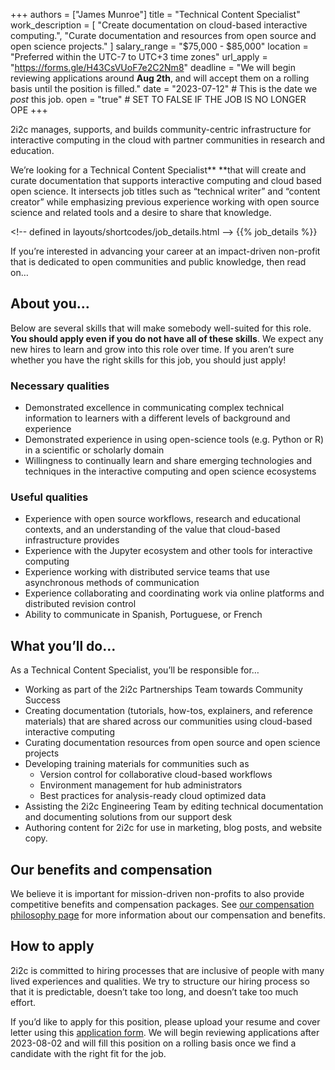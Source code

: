 +++
authors =  ["James Munroe"]
title = "Technical Content Specialist"
work_description = [
  "Create documentation on cloud-based interactive computing.",
  "Curate documentation and resources from open source and open science projects."
]
salary_range = "$75,000 - $85,000"
location = "Preferred within the UTC-7 to UTC+3 time zones"
url_apply = "https://forms.gle/H43CsVUoF7e2C2Nm8"
deadline = "We will begin reviewing applications around **Aug 2th**, and will accept them on a rolling basis until the position is filled."
date = "2023-07-12"  # This is the date we _post_ this job.
open = "true"  # SET TO FALSE IF THE JOB IS NO LONGER OPE
+++

2i2c manages, supports, and builds community-centric infrastructure for interactive computing in the cloud with partner communities in research and education.

We’re looking for a Technical Content Specialist** **that will create and curate documentation that supports interactive computing and cloud based open science. It intersects job titles such as “technical writer” and “content creator” while emphasizing previous experience working with open source science and related tools and a desire to share that knowledge.

&lt;!-- defined in layouts/shortcodes/job_details.html -->
{{% job_details %}}

If you’re interested in advancing your career at an impact-driven non-profit that is dedicated to open communities and public knowledge, then read on…

## About you…
Below are several skills that will make somebody well-suited for this role. **You should apply even if you do not have all of these skills**. We expect any new hires to learn and grow into this role over time. If you aren’t sure whether you have the right skills for this job, you should just apply!

### Necessary qualities
* Demonstrated excellence in communicating complex technical information to learners with a different levels of background and experience
* Demonstrated experience in using open-science tools (e.g. Python or R) in a scientific or scholarly domain
* Willingness to continually learn and share emerging technologies and techniques in the interactive computing and open science ecosystems

###  Useful qualities
* Experience with open source workflows, research and educational contexts, and an understanding of the value that cloud-based infrastructure provides
* Experience with the Jupyter ecosystem and other tools for interactive computing
* Experience working with distributed service teams that use asynchronous methods of communication
* Experience collaborating and coordinating work via online platforms and distributed revision control
* Ability to communicate in Spanish, Portuguese, or French


## What you’ll do…
As a Technical Content Specialist, you’ll be responsible for…
* Working as part of the 2i2c Partnerships Team towards Community Success
* Creating documentation (tutorials, how-tos, explainers, and reference materials) that are shared across our communities using cloud-based interactive computing
* Curating documentation resources from open source and open science projects
* Developing training materials for communities such as 
    * Version control for collaborative cloud-based workflows
    * Environment management for hub administrators
    * Best practices for analysis-ready cloud optimized data
* Assisting the 2i2c Engineering Team by editing technical documentation and documenting solutions from our support desk
* Authoring content for 2i2c for use in marketing, blog posts, and website copy.

## Our benefits and compensation
We believe it is important for mission-driven non-profits to also provide competitive benefits and compensation packages. See [our compensation philosophy page](https://2i2c.org/jobs/#our-compensation-philosophy) for more information about our compensation and benefits.

## How to apply
2i2c is committed to hiring processes that are inclusive of people with many lived experiences and qualities. We try to structure our hiring process so that it is predictable, doesn’t take too long, and doesn’t take too much effort.

If you’d like to apply for this position, please upload your resume and cover letter using this [application form](https://forms.gle/H43CsVUoF7e2C2Nm8). We will begin reviewing applications after 2023-08-02 and will fill this position on a rolling basis once we find a candidate with the right fit for the job.
